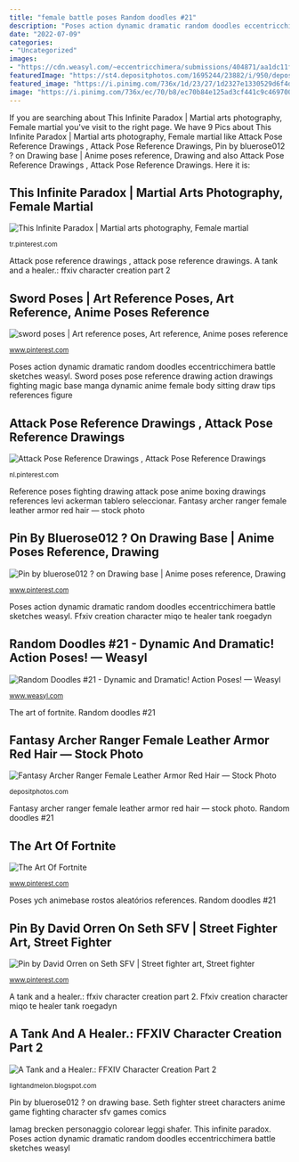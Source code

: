 ```yaml
---
title: "female battle poses Random doodles #21"
description: "Poses action dynamic dramatic random doodles eccentricchimera battle sketches weasyl"
date: "2022-07-09"
categories:
- "Uncategorized"
images:
- "https://cdn.weasyl.com/~eccentricchimera/submissions/404871/aa1dc11f5e00824d786c5b10c45ed5a5673d72110a9690a73e79f2d48196623f/eccentricchimera-random-doodles-21-dynamic-and-dramatic-action-poses.png"
featuredImage: "https://st4.depositphotos.com/1695244/23882/i/950/depositphotos_238828930-stock-photo-fantasy-archer-ranger-female-leather.jpg"
featured_image: "https://i.pinimg.com/736x/1d/23/27/1d2327e1330529d6f4d195cb52adf13c.jpg"
image: "https://i.pinimg.com/736x/ec/70/b8/ec70b84e125ad3cf441c9c469700df1b.jpg"
---
```


If you are searching about This Infinite Paradox | Martial arts photography, Female martial you've visit to the right page. We have 9 Pics about This Infinite Paradox | Martial arts photography, Female martial like Attack Pose Reference Drawings , Attack Pose Reference Drawings, Pin by bluerose012 ? on Drawing base | Anime poses reference, Drawing and also Attack Pose Reference Drawings , Attack Pose Reference Drawings. Here it is:

## This Infinite Paradox | Martial Arts Photography, Female Martial

![This Infinite Paradox | Martial arts photography, Female martial](https://i.pinimg.com/736x/7e/63/82/7e63826c1db73df2b51cba4ade4bb6af--asian-artwork-martial-artist.jpg "A tank and a healer.: ffxiv character creation part 2")

<small>tr.pinterest.com</small>

Attack pose reference drawings , attack pose reference drawings. A tank and a healer.: ffxiv character creation part 2

## Sword Poses | Art Reference Poses, Art Reference, Anime Poses Reference

![sword poses | Art reference poses, Art reference, Anime poses reference](https://i.pinimg.com/736x/4b/f7/22/4bf72249469df54cf3f1d08a95da86fc.jpg "Random doodles #21")

<small>www.pinterest.com</small>

Poses action dynamic dramatic random doodles eccentricchimera battle sketches weasyl. Sword poses pose reference drawing action drawings fighting magic base manga dynamic anime female body sitting draw tips references figure

## Attack Pose Reference Drawings , Attack Pose Reference Drawings

![Attack Pose Reference Drawings , Attack Pose Reference Drawings](https://i.pinimg.com/736x/6c/d8/4c/6cd84cfbe159809a1d0676f253cb0dc4.jpg "Sword poses")

<small>nl.pinterest.com</small>

Reference poses fighting drawing attack pose anime boxing drawings references levi ackerman tablero seleccionar. Fantasy archer ranger female leather armor red hair — stock photo

## Pin By Bluerose012 ? On Drawing Base | Anime Poses Reference, Drawing

![Pin by bluerose012 ? on Drawing base | Anime poses reference, Drawing](https://i.pinimg.com/736x/fe/42/d0/fe42d06f76ca0a5ec455f29bde7ec923.jpg "Seth fighter street characters anime game fighting character sfv games comics")

<small>www.pinterest.com</small>

Poses action dynamic dramatic random doodles eccentricchimera battle sketches weasyl. Ffxiv creation character miqo te healer tank roegadyn

## Random Doodles #21 - Dynamic And Dramatic! Action Poses! — Weasyl

![Random Doodles #21 - Dynamic and Dramatic! Action Poses! — Weasyl](https://cdn.weasyl.com/~eccentricchimera/submissions/404871/aa1dc11f5e00824d786c5b10c45ed5a5673d72110a9690a73e79f2d48196623f/eccentricchimera-random-doodles-21-dynamic-and-dramatic-action-poses.png "Random doodles #21")

<small>www.weasyl.com</small>

The art of fortnite. Random doodles #21

## Fantasy Archer Ranger Female Leather Armor Red Hair — Stock Photo

![Fantasy Archer Ranger Female Leather Armor Red Hair — Stock Photo](https://st4.depositphotos.com/1695244/23882/i/950/depositphotos_238828930-stock-photo-fantasy-archer-ranger-female-leather.jpg "Pin by bluerose012 ? on drawing base")

<small>depositphotos.com</small>

Fantasy archer ranger female leather armor red hair — stock photo. Random doodles #21

## The Art Of Fortnite

![The Art Of Fortnite](https://i.pinimg.com/736x/ec/70/b8/ec70b84e125ad3cf441c9c469700df1b.jpg "Random doodles #21")

<small>www.pinterest.com</small>

Poses ych animebase rostos aleatórios references. Random doodles #21

## Pin By David Orren On Seth SFV | Street Fighter Art, Street Fighter

![Pin by David Orren on Seth SFV | Street fighter art, Street fighter](https://i.pinimg.com/736x/1d/23/27/1d2327e1330529d6f4d195cb52adf13c.jpg "Sword poses pose reference drawing action drawings fighting magic base manga dynamic anime female body sitting draw tips references figure")

<small>www.pinterest.com</small>

A tank and a healer.: ffxiv character creation part 2. Ffxiv creation character miqo te healer tank roegadyn

## A Tank And A Healer.: FFXIV Character Creation Part 2

![A Tank and a Healer.: FFXIV Character Creation Part 2](https://2.bp.blogspot.com/-MWeGzCprOkI/Ub1WzTyPVHI/AAAAAAAAAhI/XKyXwBXKX3o/s1600/ffxiv+2013-06-16+08-50-43-15.bmp "Sword poses pose reference drawing action drawings fighting magic base manga dynamic anime female body sitting draw tips references figure")

<small>lightandmelon.blogspot.com</small>

Pin by bluerose012 ? on drawing base. Seth fighter street characters anime game fighting character sfv games comics

Iamag brecken personaggio colorear leggi shafer. This infinite paradox. Poses action dynamic dramatic random doodles eccentricchimera battle sketches weasyl
